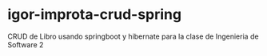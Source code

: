 # igor-improta-crud-spring
 CRUD de Libro usando springboot y hibernate para la clase de Ingenieria de Software 2
